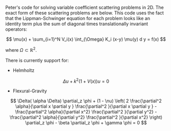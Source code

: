 Peter's code for solving variable coefficient scattering problems in 2D. The exact form of these scattering problems are below. This code uses the fact that the Lippman-Schwinger equation for each problem looks like an identity term plus the sum of diagonal times translationally invariant operators:

$$ \mu(x) + \sum_{i=1}^N V_i(x) \int_{\Omega} K_i (x-y) \mu(y)  d y  = f(x) $$ 

where $\Omega \subset \mathbb{R}^2$.

There is currently support for:

- Helmholtz

$$ \Delta u + k^2(1+V(x)) u = 0 $$

- Flexural-Gravity

$$  \Delta( \alpha \Delta) \partial_z \phi + (1 - \nu) \left( 2 \frac{\partial^2 \alpha}{\partial x \partial y } \frac{\partial^2 }{\partial x \partial y } - \frac{\partial^2 \alpha}{\partial x^2} \frac{\partial^2 }{\partial y^2}  - \frac{\partial^2 \alpha}{\partial y^2} \frac{\partial^2 }{\partial x^2}  \right) \partial_z \phi - \beta \partial_z \phi + \gamma \phi = 0  $$
